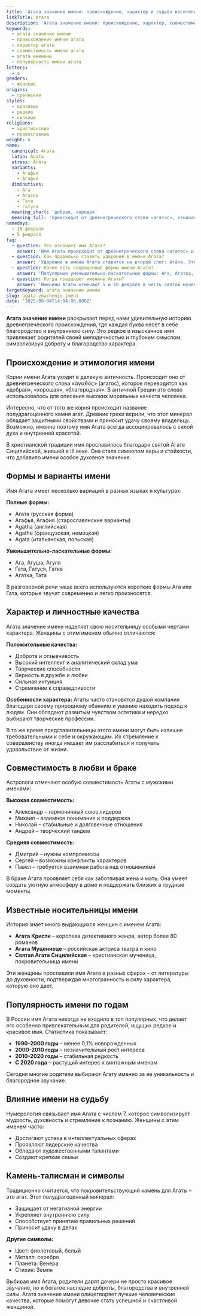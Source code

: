 ```yaml
---
title: 'Агата значение имени: происхождение, характер и судьба носительниц'
linkTitle: Агата
description: 'Агата значение имени: происхождение, характер, совместимость и факты о женском имени древнегреческих корней.'
keywords:
  - агата значение имени
  - происхождение имени агата
  - характер агаты
  - совместимость имени агата
  - агата именины
  - популярность имени агата
letters:
  - а
genders:
  - женские
origins:
  - греческие
styles:
  - красивые
  - редкие
  - сильные
religions:
  - христианские
  - православные
weight: 6
name:
  canonical: Агата
  latin: Agata
  stress: Ага́та
  variants:
    - Агафья
    - Агафия
  diminutives:
    - Ага
    - Агатка
    - Гата
    - Гатуся
  meaning_short: 'добрая, хорошая'
  meaning_full: 'происходит от древнегреческого слова «агатос», означающего «добрая», «хорошая», «благородная»'
namedays:
  - 18 февраля
  - 5 февраля
faq:
  - question: Что означает имя Агата?
    answer: 'Имя Агата происходит от древнегреческого слова «агатос» и означает «добрая», «хорошая», «благородная». Это имя символизирует доброту, благородство и внутреннюю красоту.'
  - question: Как правильно ставить ударение в имени Агата?
    answer: 'Ударение в имени Агата ставится на второй слог: Ага́та. Это классическое произношение, принятое в русском языке.'
  - question: Какие есть сокращенные формы имени Агата?
    answer: 'Популярные уменьшительно-ласкательные формы: Ага, Агатка, Гата, Гатуся. В семейном кругу часто используют Агуша или Агуля.'
  - question: Когда празднуют именины Агаты?
    answer: 'Именины Агаты отмечают 5 и 18 февраля в честь святой мученицы Агаты Сицилийской, покровительницы этого имени.'
targetKeyword: агата значение имени
slug: agata-znachenie-imeni
date: '2025-09-04T14:04:06.000Z'
---
```


**Агата значение имени** раскрывает перед нами удивительную историю древнегреческого происхождения, где каждая буква несет в себе благородство и внутреннюю силу. Это редкое и изысканное имя привлекает родителей своей мелодичностью и глубоким смыслом, символизируя доброту и благородство характера.

## Происхождение и этимология имени

Корни имени Агата уходят в далекую античность. Происходит оно от древнегреческого слова «ἀγαθός» (агатос), которое переводится как «добрая», «хорошая», «благородная». В античной Греции это слово использовалось для описания высоких моральных качеств человека.

Интересно, что от того же корня происходит название полудрагоценного камня агат. Древние греки верили, что этот минерал обладает защитными свойствами и приносит удачу своему владельцу. Возможно, именно поэтому имя Агата всегда ассоциировалось с силой духа и внутренней красотой.

В христианской традиции имя прославилось благодаря святой Агате Сицилийской, жившей в III веке. Она стала символом веры и стойкости, что добавило имени особое духовное значение.

## Формы и варианты имени

Имя Агата имеет несколько вариаций в разных языках и культурах:

**Полные формы:**

- Агата (русская форма)
- Агафья, Агафия (старославянские варианты)
- Agatha (английская)
- Agathe (французская, немецкая)
- Agata (итальянская, польская)

**Уменьшительно-ласкательные формы:**

- Ага, Агуша, Агуля
- Гата, Гатуся, Гатка
- Агатка, Тата

В разговорной речи чаще всего используются короткие формы Ага или Гата, которые звучат современно и легко произносятся.

## Характер и личностные качества

Агата значение имени наделяет свою носительницу особыми чертами характера. Женщины с этим именем обычно отличаются:

**Положительные качества:**

- Доброта и отзывчивость
- Высокий интеллект и аналитический склад ума
- Творческие способности
- Верность в дружбе и любви
- Сильная интуиция
- Стремление к справедливости

**Особенности характера:**
Агаты часто становятся душой компании благодаря своему природному обаянию и умению находить подход к людям. Они обладают развитым чувством эстетики и нередко выбирают творческие профессии.

В то же время представительницы этого имени могут быть излишне требовательными к себе и окружающим. Их стремление к совершенству иногда мешает им расслабиться и получать удовольствие от жизни.

## Совместимость в любви и браке

Астрологи отмечают особую совместимость Агаты с мужскими именами:

**Высокая совместимость:**

- Александр – гармоничный союз лидеров
- Михаил – взаимное понимание и поддержка
- Николай – стабильные и долговечные отношения
- Андрей – творческий тандем

**Средняя совместимость:**

- Дмитрий – нужны компромиссы
- Сергей – возможны конфликты характеров
- Павел – требуется взаимная работа над отношениями

В браке Агата проявляет себя как заботливая жена и мать. Она умеет создать уютную атмосферу в доме и поддержать близких в трудные моменты.

## Известные носительницы имени

История знает много выдающихся женщин с именем Агата:

- **Агата Кристи** – королева детективного жанра, автор более 80 романов
- **Агата Муцениеце** – российская актриса театра и кино
- **Святая Агата Сицилийская** – христианская мученица, покровительница имени

Эти женщины прославили имя Агата в разных сферах – от литературы до духовности, подтверждая многогранность и силу характера, которую оно дает.

## Популярность имени по годам

В России имя Агата никогда не входило в топ популярных, что делает его особенно привлекательным для родителей, ищущих редкое и красивое имя. Статистика показывает:

- **1990-2000 годы** – менее 0,1% новорожденных
- **2000-2010 годы** – незначительный рост интереса
- **2010-2020 годы** – стабильная редкость
- **С 2020 года** – растущий интерес к винтажным именам

Сегодня многие родители выбирают Агату именно за ее уникальность и благородное звучание.

## Влияние имени на судьбу

Нумерология связывает имя Агата с числом 7, которое символизирует мудрость, духовность и стремление к познанию. Женщины с этим именем часто:

- Достигают успеха в интеллектуальных сферах
- Проявляют лидерские качества
- Обладают художественными талантами
- Создают крепкие семьи

## Камень-талисман и символы

Традиционно считается, что покровительствующий камень для Агаты – это агат. Этот полудрагоценный минерал:

- Защищает от негативной энергии
- Укрепляет внутреннюю силу
- Способствует принятию правильных решений
- Приносит удачу в делах

**Другие символы:**

- Цвет: фиолетовый, белый
- Металл: серебро
- Планета: Венера
- Стихия: Земля

Выбирая имя Агата, родители дарят дочери не просто красивое звучание, но и богатое наследие доброты, благородства и внутренней силы. Агата значение имени олицетворяет лучшие человеческие качества, которые помогут девочке стать успешной и счастливой женщиной.
